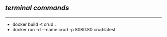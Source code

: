 ## *terminal commands*

***

- docker build -t crud .
- docker run -d --name crud -p 8080:80 crud:latest